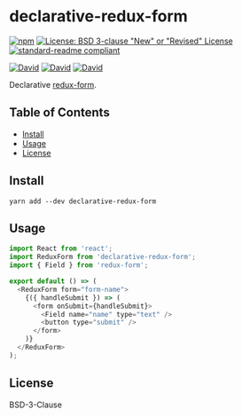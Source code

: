 # declarative-redux-form

[![npm](https://img.shields.io/npm/v/declarative-redux-form.svg?style=flat-square)](https://www.npmjs.com/package/declarative-redux-form)
[![License: BSD 3-clause "New" or "Revised" License](https://img.shields.io/badge/License-MPL%202.0-brightgreen.svg?style=flat-square)](https://opensource.org/licenses/BSD-3-Clause)
[![standard-readme compliant](https://img.shields.io/badge/standard--readme-OK-green.svg?style=flat-square)](https://github.com/RichardLitt/standard-readme)

[![David](https://img.shields.io/david/ramitos/declarative-redux-form.svg?style=flat-square)](https://david-dm.org/ramitos/declarative-redux-form)
[![David](https://img.shields.io/david/dev/ramitos/declarative-redux-form.svg?style=flat-square)](https://david-dm.org/ramitos/declarative-redux-form?type=dev)
[![David](https://img.shields.io/david/peer/ramitos/declarative-redux-form.svg?style=flat-square)](https://david-dm.org/ramitos/declarative-redux-form?type=peer)

Declarative [redux-form](https://redux-form.com).

## Table of Contents

* [Install](#install)
* [Usage](#usage)
* [License](#license)

## Install

```
yarn add --dev declarative-redux-form
```

## Usage

```js
import React from 'react';
import ReduxForm from 'declarative-redux-form';
import { Field } from 'redux-form';

export default () => (
  <ReduxForm form="form-name">
    {({ handleSubmit }) => (
      <form onSubmit={handleSubmit}>
        <Field name="name" type="text" />
        <button type="submit" />
      </form>
    )}
  </ReduxForm>
);
```

## License

BSD-3-Clause
